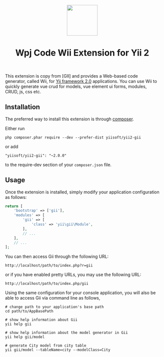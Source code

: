 <p align="center">
    <a href="https://github.com/yiit" target="_blank">
        <img src="https://avatars2.githubusercontent.com/u/27763459" height="100px">
    </a>
    <h1 align="center">Wpj Code Wii Extension for Yii 2</h1>
    <br>
</p>

This extension is copy from [GII] and provides a Web-based code generator, called Wii, for [Yii framework 2.0](http://www.yiiframework.com) applications.
You can use Wii to quickly generate vue crud for models, vue element ui forms, modules, CRUD, js, css etc.

Installation
------------

The preferred way to install this extension is through [composer](http://getcomposer.org/download/).

Either run

```
php composer.phar require --dev --prefer-dist yiisoft/yii2-gii
```

or add

```
"yiisoft/yii2-gii": "~2.0.0"
```

to the require-dev section of your `composer.json` file.


Usage
-----

Once the extension is installed, simply modify your application configuration as follows:

```php
return [
    'bootstrap' => ['gii'],
    'modules' => [
        'gii' => [
            'class' => 'yii\gii\Module',
        ],
        // ...
    ],
    // ...
];
```

You can then access Gii through the following URL:

```
http://localhost/path/to/index.php?r=gii
```

or if you have enabled pretty URLs, you may use the following URL:

```
http://localhost/path/to/index.php/gii
```

Using the same configuration for your console application, you will also be able to access Gii via
command line as follows,

```
# change path to your application's base path
cd path/to/AppBasePath

# show help information about Gii
yii help gii

# show help information about the model generator in Gii
yii help gii/model

# generate City model from city table
yii gii/model --tableName=city --modelClass=City
```
